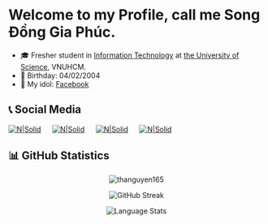 # Welcome to my Profile, call me Song Đồng Gia Phúc.

- 🎓 Fresher student in [Information Technology](https://www.fit.hcmus.edu.vn/vn/Default.aspx?tabid=325) at [the University of Science](https://www.hcmus.edu.vn/), VNUHCM.
- 🎂 Birthday: 04/02/2004
- 🧍 My idol: [Facebook](https://www.facebook.com/profile.php?=75816879)
&nbsp;

## 📞 Social Media

[![N|Solid](https://github.com/fusodoya/fusodoya/blob/main/icon/facebook.png)](https://www.facebook.com/songdonggiaphuc) &emsp;
[![N|Solid](https://github.com/fusodoya/fusodoya/blob/main/icon/gmail.png)](mailto:fusodoya@gmail.com) &emsp;
[![N|Solid](https://github.com/fusodoya/fusodoya/blob/main/icon/linkedin.png)](https://www.linkedin.com/in/fusodoya/) &emsp;
[![N|Solid](https://github.com/fusodoya/fusodoya/blob/main/icon/instagram.png)](https://www.instagram.com/fusodoya/) &emsp;
&nbsp;

## 📊 GitHub Statistics
<p align="center"> <img src="https://github-readme-stats.vercel.app/api?username=fusodoya&hide=issues,contribs&count_private=true&show_icons=true&theme=material-palenight" alt="thanguyen165" /> </p>
<p align="center"> <img src="https://github-readme-streak-stats.herokuapp.com?user=fusodoya&theme=material-palenight" alt="GitHub Streak" /> </p>
<p align="center"> <img src="https://github-readme-stats.vercel.app/api/top-langs/?username=fusodoya&layout=compact&theme=material-palenight&langs_count=10&card_width=445" alt="Language Stats" /> </p>

